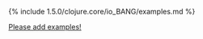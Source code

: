 {% include 1.5.0/clojure.core/io_BANG/examples.md %}

[Please add examples!](https://github.com/arrdem/grimoire/edit/master/_includes/1.6.0/clojure.core/io_BANG/examples.md)
